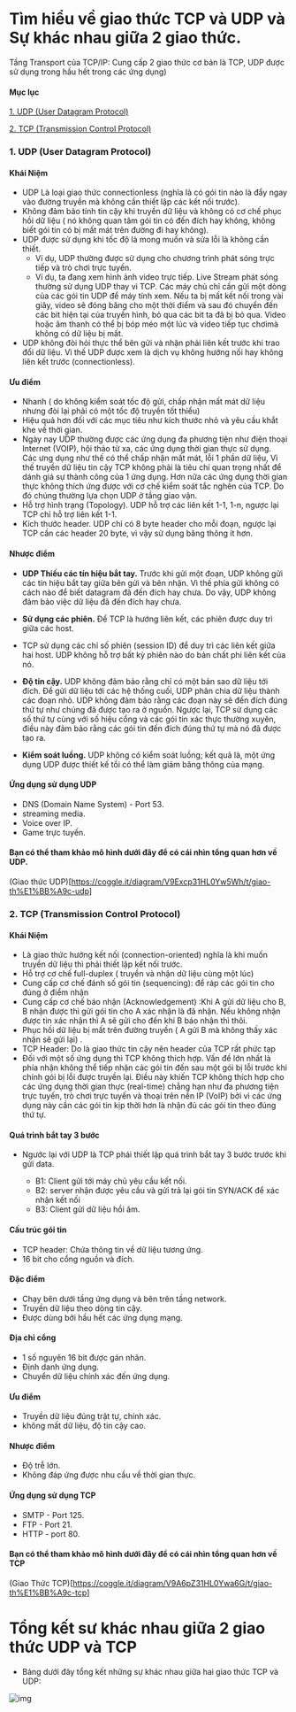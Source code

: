  # Tìm hiểu về giao thức TCP và UDP và Sự khác nhau giữa 2 giao thức.
Tầng Transport của TCP/IP: Cung cấp 2 giao thức cơ bản là TCP, UDP được sử dụng
trong hầu hết trong các ứng dụng)
#### Mục lục
[1. UDP (User Datagram Protocol)](#UDP)

[2. TCP (Transmission Control Protocol)](#TCP)
### <a name="UDP"> 1. UDP (User Datagram Protocol) </a>
#### Khái Niệm
- UDP Là loại giao thức connectionless (nghĩa là có gói tin nào là đẩy ngay vào đường
truyền mà không cần thiết lập các kết nối trước).
- Không đảm bảo tính tin cậy khi truyền dữ liệu và không có cơ chế phục hồi dữ liệu (
nó không quan tâm gói tin có đến đích hay không, không biết gói tin có bị mất mát
trên đường đi hay không).
- UDP được sử dụng khi tốc độ là mong muốn và sửa lỗi là không cần thiết. 
  - Ví dụ, UDP thường được sử dụng cho chương trình phát sóng trực tiếp và trò chơi trực tuyến.
  - Ví dụ, ta đang xem hình ảnh video trực tiếp. Live Stream phát sóng thường sử dụng UDP thay vì TCP. Các máy chủ chỉ cần gửi một dòng của các gói tin UDP để máy tính xem. Nếu ta bị mất kết nối trong vài giây, video sẽ đóng băng cho một thời điểm và sau đó chuyển đến các bit hiện tại của truyền hình, bỏ qua các bit ta đã bị bỏ qua. Video hoặc âm thanh có thể bị bóp méo một lúc và video tiếp tục chơimà không có dữ liệu bị mất.
- UDP không đòi hỏi thực thể bên gửi và nhận phải liên kết trước khi trao đổi dữ liệu. Vì thế UDP được xem là dịch vụ không hướng nối hay không liên kết trước (connectionless).

#### Ưu điểm 
- Nhanh ( do không kiểm soát tốc độ gửi, chấp nhận mất mát dữ liệu nhưng đòi lại phải có một tốc độ truyền tốt thiểu)
- Hiệu quả hơn đối với các mục tiêu như kích thước nhỏ và yêu cầu khắt khe về thời gian. 
- Ngày nay UDP thường được các ứng dụng đa phương tiện như điện thoại Internet (VOIP), hội thảo từ xa, các ứng dụng thời gian thực sử dụng. Các ưng dụng như thế có thể chấp nhận mất mát, lỗi 1 phần dữ liệu, Vì thế truyền dữ liệu tin cậy TCP không phải là tiêu chí quan trọng nhất để dánh giá sự thành công của 1 ứng dụng. Hơn nữa các ứng dụng thời gian thực không thích ứng được với cơ chế kiểm soát tắc nghẽn của TCP. Do đó chúng thường lựa chọn UDP ở tầng giao vận. 
- Hỗ trợ hình trạng (Topology). UDP hỗ trợ các liên kết 1-1, 1-n, ngược lại TCP chỉ hỗ trợ liên kết 1-1.
- Kích thước header. UDP chỉ có 8 byte header cho mỗi đoạn, ngược lại TCP cần các header 20 byte, vì vậy sử dụng băng thông ít hơn.
#### Nhược điểm

- **UDP Thiếu các tín hiệu bắt tay.** Trước khi gửi một đoạn, UDP không gửi các tín hiệu bắt tay giữa bên gửi và bên nhận. Vì thế phía gửi không có cách nào để biết datagram đã đến đích hay chưa. Do vậy, UDP không đảm bảo việc dữ liệu đã đến đích hay chưa.

- **Sử dụng các phiên.** Để TCP là hướng liên kết, các phiên được duy trì giữa các host.

- TCP sử dụng các chỉ số phiên (session ID) để duy trì các liên kết giữa hai host. UDP không hỗ trợ bất kỳ phiên nào do bản chất phi liên kết của nó.

- **Độ tin cậy.** UDP không đảm bảo rằng chỉ có một bản sao dữ liệu tới đích. Để gửi dữ liệu tới các hệ thống cuối, UDP phân chia dữ liệu thành các đoạn nhỏ. UDP không đảm bảo rằng các đoạn này sẽ đến đích đúng thứ tự như chúng đã được tạo ra ở nguồn. Ngược lại, TCP sử dụng các số thứ tự cùng với số hiệu cổng và các gói tin xác thực thường xuyên, điều này đảm bảo rằng các gói tin đến đích đúng thứ tự mà nó đã được tạo ra.

- **Kiểm soát luồng.** UDP không có kiểm soát luồng; kết quả là, một ứng dụng UDP được thiết kế tồi có thể làm giảm băng thông của mạng.

#### Ứng dụng sử dụng UDP
- DNS (Domain Name System) - Port 53.
- streaming media.
- Voice over IP.
- Game trực tuyến.

#### Bạn có thể tham khảo mô hình dưới đây để có cái nhìn tổng quan hơn về UDP.

(Giao thức UDP)[https://coggle.it/diagram/V9Excp31HL0Yw5Wh/t/giao-th%E1%BB%A9c-udp]

### <a name="TCP"> 2. TCP (Transmission Control Protocol) </a>
#### Khái Niệm
- Là giao thức hướng kết nối (connection-oriented) nghĩa là khi muốn truyền dữ liệu
thì phải thiết lập kết nối trước.
- Hỗ trợ cơ chế full-duplex ( truyền và nhận dữ liệu cùng một lúc)
- Cung cấp cơ chế đánh số gói tin (sequencing): để ráp các gói tin cho đúng ở điểm
nhận
- Cung cấp cơ chế báo nhận (Acknowledgement) :Khi A gửi dữ liệu cho B, B nhận
được thì gửi gói tin cho A xác nhận là đã nhận. Nếu không nhận được tin xác nhận
thì A sẽ gửi cho đến khi B báo nhận thì thôi.
- Phục hồi dữ liệu bị mất trên đường truyền ( A gửi B mà không thấy xác nhận sẽ gửi
lại) .
- TCP Header: Do là giao thức tin cậy nên header của TCP rất phức tạp
- Đối với một số ứng dụng thì TCP không thích hợp. Vấn đề lớn nhất là phía nhận không thể tiếp nhận các gói tin đến sau một gói bị lỗi trước khi chính gói bị lỗi được truyền lại. Điều này khiến TCP không thích hợp cho các ứng dụng thời gian thực (real-time) chẳng hạn như đa phương tiện trực tuyến, trò chơi trực tuyến và thoại trên nền IP (VoIP) bởi vì các ứng dụng này cần các gói tin kịp thời hơn là nhận đủ các gói tin theo đúng thứ tự.

#### Quá trình bắt tay 3 bước
- Ngước lại với UDP là TCP phái thiết lập quá trình bắt tay 3 bước trước khi gửi data.

  - B1: Client gửi tới máy chủ yêu cầu kết nối.
  - B2: server nhận được yêu cầu và gửi trả lại gói tin SYN/ACK để xác nhận kết nối
  - B3: Client gửi dữ liệu hồi âm.

#### Cấu trúc gói tin
- TCP header: Chứa thông tin về dữ liệu tương ứng.
- 16 bit cho cổng nguồn và đích.

#### Đặc điểm
- Chạy bên dưới tầng ứng dụng và bên trên tầng network.
- Truyền dữ liệu theo dòng tin cậy.
- Được dùng bởi hầu hết các ứng dụng mạng.

#### Địa chỉ cổng
- 1 số nguyên 16 bit được gán nhãn.
- Định danh ứng dụng.
- Chuyển dữ liệu chính xác đến ứng dụng.

#### Ưu điểm
- Truyền dữ liệu đúng trật tự, chính xác.
- không mất dữ liệu, độ tin cậy cao.

#### Nhược điểm
- Độ trễ lớn.
- Không đáp ứng được nhu cầu về thời gian thực.

#### Ứng dụng sử dụng TCP
- SMTP - Port 125.
- FTP - Port 21.
- HTTP - port 80.

#### Bạn có thể tham khảo mô hình dưới đây để có cái nhìn tổng quan hơn về TCP

(Giao Thức TCP)[https://coggle.it/diagram/V9A6pZ31HL0Ywa6G/t/giao-th%E1%BB%A9c-tcp]

# Tổng kết sư khác nhau giữa 2 giao thức UDP và TCP 
- Bảng dưới đây tổng kết những sự khác nhau giữa hai giao thức TCP và UDP:

![img](https://4.bp.blogspot.com/-nSJDYb5M6E4/V_3wOIoVxxI/AAAAAAAARuU/gv5XnvqOc1gvSmomFzqkD9JHqpCVY4hiwCLcB/s1600/udp3.png)

